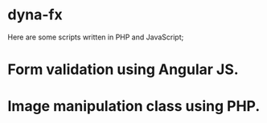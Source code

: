 # dyna-fx

Here are some scripts written in PHP and JavaScript;

# Form validation using Angular JS.
# Image manipulation class using PHP.
